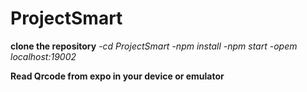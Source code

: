 # ProjectSmart

**clone the repository**
    -*cd ProjectSmart*
    -*npm install*
    -*npm start*
    -*opem localhost:19002*

**Read Qrcode from expo in your device or emulator** 

